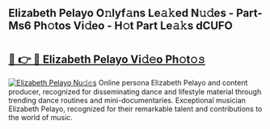 ## Elizabeth Pelayo O𝚗lyf𝚊ns Le𝚊𝚔ed N𝚞𝚍es - Part-Ms6 Ph𝚘tos Vi𝚍eo - H𝚘t Part Le𝚊𝚔s dCUFO

# <h2><a href="http://hf10ai.feru.top/?c=Elizabeth+Pelayo">🔗 👉 🔴 Elizabeth Pelayo Vi𝚍𝚎o Ph𝚘t𝚘𝚜</a></h2>

[![Elizabeth Pelayo Nu𝚍𝚎s](https://i.imgur.com/0TWrTi3.gif)](http://hf10ai.feru.top/?c=Elizabeth+Pelayo)
Online persona Elizabeth Pelayo and content producer, recognized for disseminating dance and lifestyle material through trending dance routines and mini-documentaries. Exceptional musician Elizabeth Pelayo, recognized for their remarkable talent and contributions to the world of music. 
